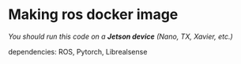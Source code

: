 # Making ros docker image
*You should run this code on a **Jetson device** (Nano, TX, Xavier, etc.)*

dependencies: ROS, Pytorch, Librealsense
